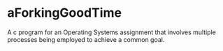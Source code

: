 # aForkingGoodTime
A c program for an Operating Systems assignment that involves multiple processes being employed to achieve a common goal.
